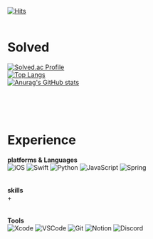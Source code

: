 [![Hits](https://hits.seeyoufarm.com/api/count/incr/badge.svg?url=https%3A%2F%2Fgithub.com%2Fgjbae1212%2Fgnjs224&count_bg=%2379C83D&title_bg=%23555555&icon=&icon_color=%23E7E7E7&title=hits&edge_flat=false)](https://hits.seeyoufarm.com)
 <br/><br/>
 # Solved
 [![Solved.ac Profile](http://mazassumnida.wtf/api/v2/generate_badge?boj=ben224)](https://solved.ac/ben224/)
 <br/>
 [![Top Langs](https://github-readme-stats.vercel.app/api/top-langs/?username=gnjs224)](https://github.com/anuraghazra/github-readme-stats)
 <br/>
[![Anurag's GitHub stats](https://github-readme-stats.vercel.app/api?username=gnjs224)](https://github.com/anuraghazra/github-readme-stats) 


 <br/><br/><br/>
 # Experience
**platforms & Languages**  
![iOS](https://img.shields.io/badge/iOS-000000.svg?&style=for-the-badge&logo=iOS&logoColor=white)
![Swift](https://img.shields.io/badge/Swift-F05138.svg?&style=for-the-badge&logo=Swift&logoColor=white)
![Python](https://img.shields.io/badge/Python-3776AB.svg?&style=for-the-badge&logo=Python&logoColor=white)
![JavaScript](https://img.shields.io/badge/JavaScript-F7DF1E.svg?&style=for-the-badge&logo=JavaScript&logoColor=white)
![Spring](https://img.shields.io/badge/Spring-6DB33F.svg?&style=for-the-badge&logo=Spring&logoColor=white)
<br/><br/><br/>
**skills**  
+
<br/><br/><br/>
**Tools**  
![Xcode](https://img.shields.io/badge/Xcode-147EFB.svg?&style=for-the-badge&logo=Xcode&logoColor=white)
![VSCode](https://img.shields.io/badge/VSCode-007ACC.svg?&style=for-the-badge&logo=VisualStudioCode&logoColor=white)
![Git](https://img.shields.io/badge/Git-F05032.svg?&style=for-the-badge&logo=Git&logoColor=white)
![Notion](https://img.shields.io/badge/Notion-000000.svg?&style=for-the-badge&logo=Notion&logoColor=white)
![Discord](https://img.shields.io/badge/Discord-5865F2.svg?&style=for-the-badge&logo=Discord&logoColor=white)

